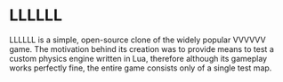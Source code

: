 # LLLLLL
LLLLLL is a simple, open-source clone of the widely popular VVVVVV game. The motivation behind its
creation was to provide means to test a custom physics engine written in Lua, therefore although
its gameplay works perfectly fine, the entire game consists only of a single test map.
